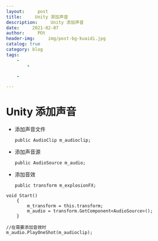 ```yaml
---
layout:     post
title:     Unity 添加声音
description:     Unity 添加声音
date:     2021-02-07
author:     POt
header-img:     img/post-bg-kuaidi.jpg
catalog: true
category: blog
tags:     
    -   
        -   

    -   

---
```


# Unity 添加声音

- 添加声音文件

  ```
  public AudioClip m_audioclip;
  ```

- 添加声音源

  ```
  public AudioSource m_audio;
  ```

- 添加音效

  ```
  public transform m_explosionFX;
  ```

  

```
void Start()
    {
        m_transform = this.transform;
        m_audio = transform.GetComponent<AudioSource>();
    }
```



```
//在需要添加音效时
m_audio.PlayOneShot(m_audioclip);
```

